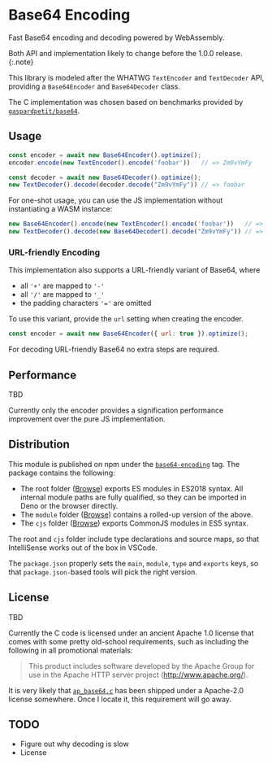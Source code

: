 # Base64 Encoding

Fast Base64 encoding and decoding powered by WebAssembly.

Both API and implementation likely to change before the 1.0.0 release.
{:.note}

This library is modeled after the WHATWG `TextEncoder` and `TextDecoder` API,
providing a `Base64Encoder` and `Base64Decoder` class.

The C implementation was chosen based on benchmarks provided by [`gaspardpetit/base64`](https://github.com/gaspardpetit/base64).


## Usage

```js
const encoder = await new Base64Encoder().optimize();
encoder.encode(new TextEncoder().encode('foobar'))   // => Zm9vYmFy

const decoder = await new Base64Decoder().optimize();
new TextDecoder().decode(decoder.decode("Zm9vYmFy")) // => foobar
```

For one-shot usage, you can use the JS implementation without instantiating a WASM instance:

```js
new Base64Encoder().encode(new TextEncoder().encode('foobar'))   // => Zm9vYmFy
new TextDecoder().decode(new Base64Decoder().decode("Zm9vYmFy")) // => foobar
```

### URL-friendly Encoding
This implementation also supports a URL-friendly variant of Base64, where

- all `'+'` are mapped to `'-'`
- all `'/'` are mapped to `'_'`
- the padding characters `'='` are omitted

To use this variant, provide the `url` setting when creating the encoder.

```js
const encoder = await new Base64Encoder({ url: true }).optimize();
```

For decoding URL-friendly Base64 no extra steps are required.


## Performance

TBD

Currently only the encoder provides a signification performance improvement over the pure JS implementation.


## Distribution

This module is published on npm under the [`base64-encoding`](https://www.npmjs.com/package/base64-encoding) tag. 
The package contains the following:

- The root folder ([Browse](https://unpkg.com/browse/base64-encoding/)) exports ES modules in ES2018 syntax.
All internal module paths are fully qualified, so they can be imported in Deno or the browser directly.
- The `module` folder ([Browse](https://unpkg.com/browse/base64-encoding/module/)) contains a rolled-up version of the above.
- The `cjs` folder ([Browse](https://unpkg.com/browse/base64-encoding/cjs/)) exports CommonJS modules in ES5 syntax.

The root and `cjs` folder include type declarations and source maps, so that IntelliSense works out of the box in VSCode.

The `package.json` properly sets the `main`, `module`, `type` and `exports` keys, so that `package.json-`based tools will pick the right version.


## License

TBD

Currently the C code is licensed under an ancient Apache 1.0 license that comes with some pretty old-school requirements, such as including the following in all promotional materials:

> This product includes software 
> developed by the Apache Group for use in the Apache HTTP server project 
> (http://www.apache.org/).

It is very likely that [`ap_base64.c`](https://github.com/dhamidi/apache-httpd-1.3.42/blob/master/src/ap/ap_base64.c) has been shipped under a Apache-2.0 license somewhere. 
Once I locate it, this requirement will go away.

## TODO

- Figure out why decoding is slow
- License

